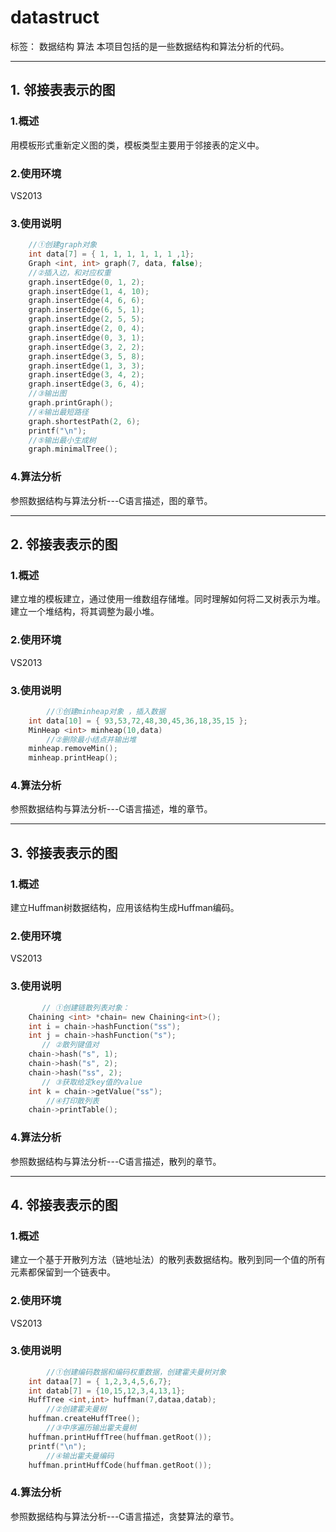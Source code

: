 # datastruct

标签： 数据结构 算法
本项目包括的是一些数据结构和算法分析的代码。

----------


## 1. 邻接表表示的图
### 1.概述
用模板形式重新定义图的类，模板类型主要用于邻接表的定义中。
### 2.使用环境
VS2013
### 3.使用说明

```C
    //①创建graph对象
    int data[7] = { 1, 1, 1, 1, 1, 1 ,1};
	Graph <int, int> graph(7, data, false);
	//②插入边，和对应权重
    graph.insertEdge(0, 1, 2);
	graph.insertEdge(1, 4, 10);
	graph.insertEdge(4, 6, 6);
	graph.insertEdge(6, 5, 1);
	graph.insertEdge(2, 5, 5);
	graph.insertEdge(2, 0, 4);
	graph.insertEdge(0, 3, 1);
	graph.insertEdge(3, 2, 2);
	graph.insertEdge(3, 5, 8);
	graph.insertEdge(1, 3, 3);
	graph.insertEdge(3, 4, 2);
	graph.insertEdge(3, 6, 4);
	//③输出图
    graph.printGraph();
	//④输出最短路径
    graph.shortestPath(2, 6);
	printf("\n");
	//⑤输出最小生成树
	graph.minimalTree();
```
### 4.算法分析
参照数据结构与算法分析---C语言描述，图的章节。


----------
## 2. 邻接表表示的图
### 1.概述
建立堆的模板建立，通过使用一维数组存储堆。同时理解如何将二叉树表示为堆。建立一个堆结构，将其调整为最小堆。
### 2.使用环境
VS2013
### 3.使用说明
```C
        //①创建minheap对象 ，插入数据
    int data[10] = { 93,53,72,48,30,45,36,18,35,15 };
	MinHeap <int> minheap(10,data)
        //②删除最小结点并输出堆
	minheap.removeMin();
	minheap.printHeap();
```
### 4.算法分析
参照数据结构与算法分析---C语言描述，堆的章节。


----------
## 3. 邻接表表示的图
### 1.概述
建立Huffman树数据结构，应用该结构生成Huffman编码。
### 2.使用环境
VS2013
### 3.使用说明
```C
       // ①创建链散列表对象：
    Chaining <int> *chain= new Chaining<int>();
	int i = chain->hashFunction("ss");
	int j = chain->hashFunction("s");
       // ②散列键值对	
    chain->hash("s", 1);
	chain->hash("s", 2);
	chain->hash("ss", 2);
       // ③获取给定key值的value
	int k = chain->getValue("ss");
        //④打印散列表	
    chain->printTable();

```
### 4.算法分析
参照数据结构与算法分析---C语言描述，散列的章节。


----------
## 4. 邻接表表示的图
### 1.概述
建立一个基于开散列方法（链地址法）的散列表数据结构。散列到同一个值的所有元素都保留到一个链表中。
### 2.使用环境
VS2013
### 3.使用说明
```C
        //①创建编码数据和编码权重数据，创建霍夫曼树对象
    int dataa[7] = { 1,2,3,4,5,6,7};
	int datab[7] = {10,15,12,3,4,13,1};
	HuffTree <int,int> huffman(7,dataa,datab);
        //②创建霍夫曼树	
    huffman.createHuffTree();
        //③中序遍历输出霍夫曼树
	huffman.printHuffTree(huffman.getRoot());
	printf("\n");
        //④输出霍夫曼编码
	huffman.printHuffCode(huffman.getRoot());


```
### 4.算法分析
参照数据结构与算法分析---C语言描述，贪婪算法的章节。







